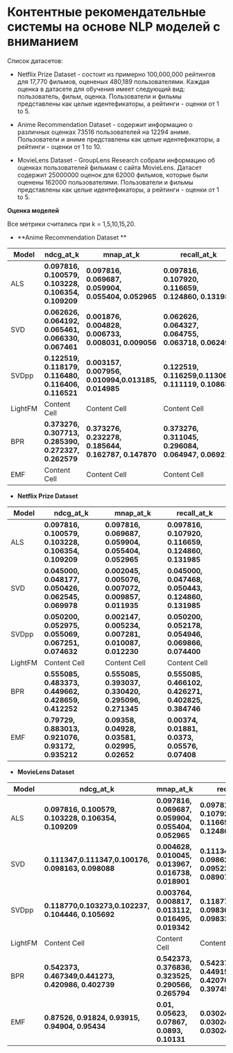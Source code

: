 # Контентные рекомендательные системы на основе NLP моделей с вниманием 

Список датасетов: 
* Netflix Prize Dataset - состоит из примерно 100,000,000 рейтингов для 17,770 фильмов, оцененых 480,189 пользователями. Каждая оценка в датасете для обучения имеет следующий вид: пользователь, фильм, оценка. Пользователи и фильмы представлены как целые идентефикаторы, а рейтинги - оценки от 1 to 5.

* Anime Recommendation Dataset - содержит информацию о различных оценках 73516 пользователей на 12294 аниме. Пользователи и аниме представлены как целые идентефикаторы, а рейтинги - оценки от 1 to 10.

* MovieLens Dataset - GroupLens Research собрали информацию об оценках пользователей фильмам с сайта MovieLens. Датасет содержит 25000000 оценок для 62000 фильмов, которые были оценены 162000 пользователями. Пользователи и фильмы представлены как целые идентефикаторы, а рейтинги - оценки от 1 to 5.

**Оценка моделей**

Все метрики считались при k = 1,5,10,15,20. 

* **Anime Recommendation Dataset **

| Model  | ndcg_at_k | mnap_at_k | recall_at_k |
| ------------- | ------------- | ------------- | ------------- |
| ALS |  **0.097816, 0.100579, 0.103228, 0.106354, 0.109209** | **0.097816, 0.069687, 0.059904, 0.055404, 0.052965** | **0.097816, 0.107920, 0.116659, 0.124860, 0.131985** |
| SVD | **0.062626, 0.064192, 0.065461, 0.066330, 0.067461** | **0.001876, 0.004828, 0.006733, 0.008031, 	0.009056** | **0.062626, 0.064327, 0.064755, 0.063718, 0.062498** |
| SVDpp | **0.122519, 0.118179, 0.116480, 0.116406, 0.116521** | **0.003157, 0.007956, 0.010994,0.013185, 0.014985** | **0.122519, 0.116259,0.113068, 	0.111119,	0.108635** |
| LightFM | Content Cell  | Content Cell  | Content Cell  |
| BPR | **0.373276, 0.307713, 0.285390, 0.272327, 0.262579**  | **0.373276, 0.232278, 0.185644, 0.162787,	0.147870**  | **0.373276,	0.311045,	0.296084,	0.064947, 0.069216** |
| EMF | Content Cell  | Content Cell  | Content Cell  |

* **Netflix Prize Dataset**

| Model  | ndcg_at_k | mnap_at_k | recall_at_k |
| ------------- | ------------- | ------------- | ------------- |
| ALS |  **0.097816, 0.100579, 0.103228, 0.106354, 0.109209** | **0.097816, 0.069687, 0.059904, 0.055404, 0.052965** | **0.097816, 0.107920, 0.116659, 0.124860, 0.131985** |
| SVD | **0.045000, 0.048177, 0.050426, 0.062545, 0.069978** | **0.002045, 0.005076, 0.007072, 0.009857, 0.011935** | **0.045000, 0.047468, 0.050443, 0.124860, 0.131985** |
| SVDpp |  **0.050200, 0.052975, 0.055069, 0.067251, 0.074632** | **0.002147, 0.005234, 0.007281, 	0.010087, 0.012230** | **0.050200,	0.052178, 0.054946, 0.069866, 0.074400** |
| LightFM | Content Cell  | Content Cell  | Content Cell  |
| BPR | **0.555085, 0.483373, 0.449662, 0.428659, 0.412252** | **0.555085, 0.393037, 0.330420, 	0.295096, 0.271345** | **0.555085,	0.466102, 0.426271, 0.402825, 0.384746** |
| EMF | **0.79729, 0.883013,  0.921076, 0.93172, 0.935212** | **0.09358, 0.04928, 0.03581, 0.02995, 0.02652** | **0.00374, 0.01881, 0.0373, 0.05576, 0.07408**  | 

* **MovieLens Dataset**

| Model  | ndcg_at_k | mnap_at_k | recall_at_k |
| ------------- | ------------- | ------------- | ------------- |
| ALS |  **0.097816, 0.100579, 0.103228, 0.106354, 0.109209** | **0.097816, 0.069687, 0.059904, 0.055404, 0.052965** | **0.097816, 0.107920, 0.116659, 0.124860, 0.131985** |
| SVD |  **0.111347,0.111347,0.100176, 0.098163, 	0.098088** | **0.004628, 0.010045, 0.013967, 0.016738, 0.018901** | **0.111347, 0.098621,	0.095228, 0.089077,	0.084889** |
| SVDpp | **0.118770,0.103273,0.102237, 0.104446, 	0.105692** | **0.003764, 0.008817,	0.013112, 0.016495, 0.019342** | **0.118770,0.100742,	0.098303, 0.098339,	0.095228** |
| LightFM | Content Cell  | Content Cell  | Content Cell  |
| BPR | **0.542373, 0.467349,0.441273, 0.420986, 0.402739** | **0.542373, 0.376836, 0.323525, 0.290566, 0.265794** | **0.542373, 0.449153, 0.420763, 0.397458, 0.376059** |
| EMF | **0.87526, 0.91824, 0.93915, 0.94904, 0.95434** | **0.01, 0.05623, 0.07867, 0.0893, 0.10131** | **0.03024, 0.03024, 0.03024, 0.03024, 0.03024** |

